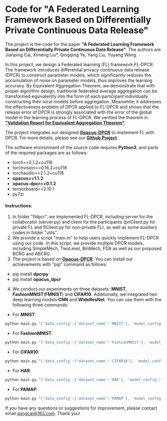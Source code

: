 # Code for "A Federated Learning Framework Based on Differentially Private Continuous Data Release"

The project is the code for the paper **"A Federated Learning Framework Based on Differentially Private Continuous Data Release"**. The authors are Jianping Cai, Ximeng Liu*, Qingqing Ye, Yang Liu, Yuyang Wang.

In this project, we design a Federated learning (FL) framework FL-DPCR. The framework introduces differential privacy continuous data release (DPCR) to construct parameter models, which significantly reduces the accumulation of noise on parameter models, thus improves the learning accuracy. By Equivalent Aggregation Theorem, we demonstrate that with proper algorithm design, traditional federated average aggregation can be transformed equivalently into the form of each participant individually constructing their local models before aggregation. Meanwhile, it addresses the effectiveness problem of DPCR applied to FL-DPCR and shows that the release error of DPCR is strongly associated with the error of the global model in the learning process of FL-DPCR. We verified the theorem in [**"Validation Report for Equivalent Aggregation Theorem"**](https://github.com/imcjp/FLDPCR/blob/main/Validation%20Report%20for%20Equivalent%20Aggregation%20Theorem.pdf).

The project integrates our designed [**Opacus-DPCR**](https://github.com/imcjp/Opacus-DPCR) to implement FL with DPCR. For more details, please see our [**Github Project**](https://github.com/imcjp/Opacus-DPCR).

The software environment of the source code requires **Python3**, and parts of the required packages are as follows:
* torch==2.1.2+cu118
* torchvision==0.16.2+cu118
* torchaudio==2.1.2+cu118
* **opacus==1.1.2**
* **opacus-dpcr==0.1.2**
* tensorboard==2.10.1
* py7zr


#### Instructions:

1. In folder "fldpcr", we implemented FL-DPCR, including server for the collaborator (server.py) and client for the participants (priClient.py for private FL and flClient.py for non-private FL), as well as some auxiliary codes in folder "utils".
2. We provide a script "main.m" to help users quickly implement FL-DPCR using our code. In this script, we provide multiple DPCR models, including SimpleMech, TwoLevel, BinMech, FDA as well as our proposed BCRG and ABCRG.
3. The project is based on [**Opacus-DPCR**](https://github.com/imcjp/Opacus-DPCR). You can install our achievements with "pip" command as follows:
+ pip install **dpcrpy**
+ pip install **opacus_dpcr**
4. We conduct our experiments on three datasets: **MNIST**, **FashionMNIST**(**FMNIST**) and **CIFAR10**. Additionally, we integrated two deep learning models **CNN** and **WideResNet**. You can use them with the following three commands:
+ For **MNIST**:
```bash
python main.py "{'data_config':{'dataset_name':'MNIST'}, 'model_config':{'name':'CNN_MNIST'}, 'dp_config':{'epsilon':1, 'delta':0.000333}, 'dpcr_model':{'name':'ABCRG'}}"
```
+ For **FashionMNIST**:
```bash
python main.py "{'data_config':{'dataset_name':'FashionMNIST'}, 'model_config':{'name':'CNN_MNIST'}, 'dp_config':{'epsilon':2, 'delta':0.000333}, 'dpcr_model':{'name':'ABCRG'}}"
```
+ For **CIFAR10**:
```bash
python main.py "{'data_config':{'dataset_name':'CIFAR10'}, 'model_config':{'name':'WideResnet10_2'}, 'dp_config':{'epsilon':8, 'delta':0.0004}, 'dpcr_model':{'name':'ABCRG'}}"
```
+ For **HAR**:
```bash
python main.py "{'data_config':{'dataset_name':'HAR'}, 'model_config':{'name':'CNN_HAR'}, 'dp_config':{'epsilon':4, 'delta':0.000625}, 'fed_config':{'K':5}, 'dpcr_model':{'name':'ABCRG'}}"
```
+ For **PAMAP**:
```bash
python main.py "{'data_config':{'dataset_name':'PAMAP'}, 'model_config':{'name':'CNN_PAMAP'}, 'dp_config':{'epsilon':4, 'delta':0.000357}, 'fed_config':{'K':5}, 'dpcr_model':{'name':'ABCRG'}}"
```

If you have any questions or suggestions for improvement, please contact email jpingcai@163.com. Thank you!

